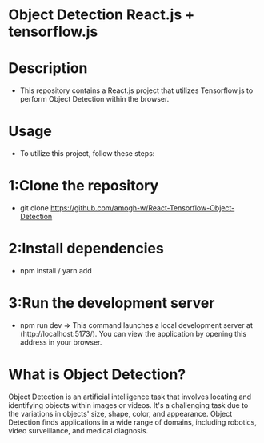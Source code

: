 # Object Detection React.js + tensorflow.js
# Description
- This repository contains a React.js project that utilizes Tensorflow.js to perform Object Detection within the browser.
# Usage
- To utilize this project, follow these steps:
# 1:Clone the repository
- git clone https://github.com/amogh-w/React-Tensorflow-Object-Detection
# 2:Install dependencies
- npm install / yarn add
# 3:Run the development server
- npm run dev => This command launches a local development server at (http://localhost:5173/). You can view the application by opening this address in your browser.



# What is Object Detection?
Object Detection is an artificial intelligence task that involves locating and identifying objects within images or videos. It's a challenging task due to the variations in objects' size, shape, color, and appearance.
Object Detection finds applications in a wide range of domains, including robotics, video surveillance, and medical diagnosis.
